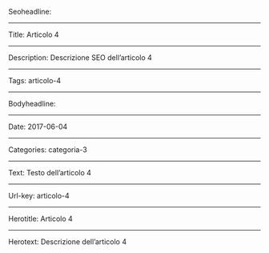 Seoheadline: 

----

Title: Articolo 4

----

Description: Descrizione SEO dell’articolo 4

----

Tags: articolo-4

----

Bodyheadline: 

----

Date: 2017-06-04

----

Categories: categoria-3

----

Text: Testo dell’articolo 4

----

Url-key: articolo-4

----

Herotitle: Articolo 4

----

Herotext: Descrizione dell’articolo 4